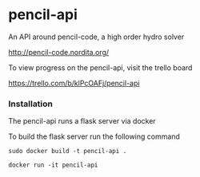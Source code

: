 # pencil-api
An API around pencil-code, a high order hydro solver

http://pencil-code.nordita.org/

To view progress on the pencil-api, visit the trello board

https://trello.com/b/klPcOAFj/pencil-api

### Installation

The pencil-api runs a flask server via docker

To build the flask server run the following command

```commandline
sudo docker build -t pencil-api .
```

```commandline
docker run -it pencil-api
```